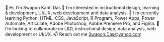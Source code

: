 👋 Hi, I’m Swapon Kanti Das
👀 I’m interested in instructional design, learning & development, UI/UX, web development and data analysis.
🌱 I’m currently learning Python, HTML, CSS, JavaScript, R Program, Power Apps, Power Automate, Articulate, Adobe Photoshop, Adobe Premiere Pro, and Figma.
💞️ I’m looking to collaborate on L&D, instructional design, data analysis, web development or UI/UX. 
📫 Reach out me Swapon.Das@yahoo.com

<!---
swapon1/swapon1 is a ✨ special ✨ repository because its `README.md` (this file) appears on your GitHub profile.
You can click the Preview link to take a look at your changes.
--->
